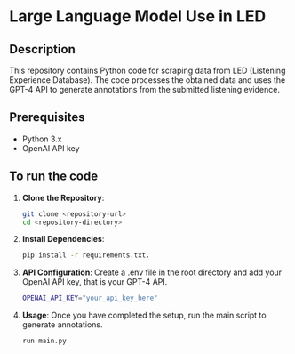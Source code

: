 # Large Language Model Use in LED

## Description
This repository contains Python code for scraping data from LED (Listening Experience Database). The code processes the obtained data and uses the GPT-4 API to generate annotations from the submitted listening evidence.

## Prerequisites

- Python 3.x
- OpenAI API key

## To run the code 

1. **Clone the Repository**:
   ```bash
   git clone <repository-url>
   cd <repository-directory>

2. **Install Dependencies**:
   ```bash
   pip install -r requirements.txt.

4. **API Configuration**:
Create a .env file in the root directory and add your OpenAI API key, that is your GPT-4 API.
   ```bash
   OPENAI_API_KEY="your_api_key_here"

5. **Usage**:
Once you have completed the setup, run the main script to generate annotations.
   ```bash
   run main.py

